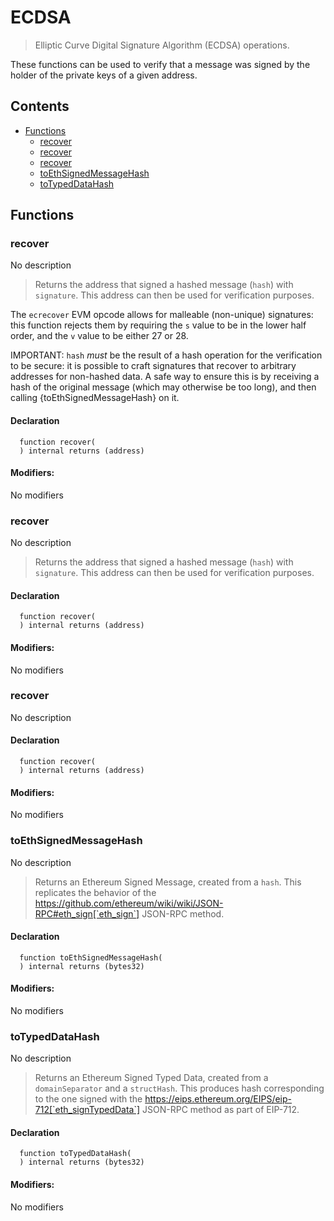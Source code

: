 # ECDSA



> Elliptic Curve Digital Signature Algorithm (ECDSA) operations.

These functions can be used to verify that a message was signed by the holder
of the private keys of a given address.

## Contents
<!-- START doctoc generated TOC please keep comment here to allow auto update -->
<!-- DON'T EDIT THIS SECTION, INSTEAD RE-RUN doctoc TO UPDATE -->

- [Functions](#functions)
  - [recover](#recover)
  - [recover](#recover-1)
  - [recover](#recover-2)
  - [toEthSignedMessageHash](#toethsignedmessagehash)
  - [toTypedDataHash](#totypeddatahash)

<!-- END doctoc generated TOC please keep comment here to allow auto update -->




## Functions

### recover
No description
> Returns the address that signed a hashed message (`hash`) with
`signature`. This address can then be used for verification purposes.

The `ecrecover` EVM opcode allows for malleable (non-unique) signatures:
this function rejects them by requiring the `s` value to be in the lower
half order, and the `v` value to be either 27 or 28.

IMPORTANT: `hash` _must_ be the result of a hash operation for the
verification to be secure: it is possible to craft signatures that
recover to arbitrary addresses for non-hashed data. A safe way to ensure
this is by receiving a hash of the original message (which may otherwise
be too long), and then calling {toEthSignedMessageHash} on it.

#### Declaration
```solidity
  function recover(
  ) internal returns (address)
```

#### Modifiers:
No modifiers



### recover
No description
> Returns the address that signed a hashed message (`hash`) with
`signature`. This address can then be used for verification purposes.

#### Declaration
```solidity
  function recover(
  ) internal returns (address)
```

#### Modifiers:
No modifiers



### recover
No description


#### Declaration
```solidity
  function recover(
  ) internal returns (address)
```

#### Modifiers:
No modifiers



### toEthSignedMessageHash
No description
> Returns an Ethereum Signed Message, created from a `hash`. This
replicates the behavior of the
https://github.com/ethereum/wiki/wiki/JSON-RPC#eth_sign[`eth_sign`]
JSON-RPC method.

#### Declaration
```solidity
  function toEthSignedMessageHash(
  ) internal returns (bytes32)
```

#### Modifiers:
No modifiers



### toTypedDataHash
No description
> Returns an Ethereum Signed Typed Data, created from a
`domainSeparator` and a `structHash`. This produces hash corresponding
to the one signed with the
https://eips.ethereum.org/EIPS/eip-712[`eth_signTypedData`]
JSON-RPC method as part of EIP-712.

#### Declaration
```solidity
  function toTypedDataHash(
  ) internal returns (bytes32)
```

#### Modifiers:
No modifiers





